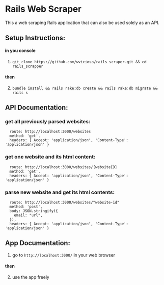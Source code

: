 # Rails Web Scraper

This a web scraping Rails application that can also be used solely as an API.

## Setup Instructions:
#### in you console

1) `git clone https://github.com/wvicioso/rails_scraper.git && cd rails_scrapper`
#### then

2) `bundle install && rails rake:db create && rails rake:db migrate && rails s`

## API Documentation:
### get all previously parsed websites:
      route: http://localhost:3000/websites
      method: 'get',
      headers: { Accept: 'application/json', 'Content-Type': 'application/json' }

### get one website and its html content:
      route: http://localhost:3000/websites/{websiteID}
      method: 'get',
      headers: { Accept: 'application/json', 'Content-Type': 'application/json' }

### parse new website and get its html contents:
      route: http://localhost:3000/websites/"website-id"
      method: 'post',
      body: JSON.stringify({
        email: "url",
      }),
      headers: { Accept: 'application/json', 'Content-Type': 'application/json' }

## App Documentation:
1) go to `http://localhost:3000/` in your web browser
#### then

2) use the app freely
